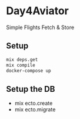 # Day4Aviator

Simple Flights Fetch & Store

## Setup

```bash
mix deps.get
mix compile
docker-compose up
```

## Setup the DB

- mix ecto.create
- mix ecto.migrate
